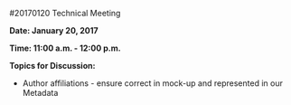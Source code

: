 #20170120 Technical Meeting

**Date: January 20, 2017**

**Time: 11:00 a.m. - 12:00 p.m.**

**Topics for Discussion:**

 - Author affiliations - ensure correct in mock-up and represented in our Metadata

